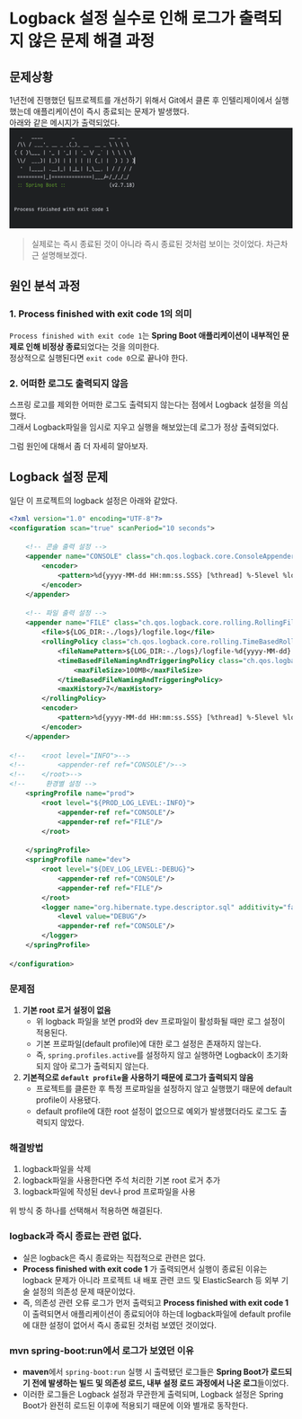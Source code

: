 # Logback 설정 실수로 인해 로그가 출력되지 않은 문제 해결 과정

## 문제상황

1년전에 진행했던 팀프로젝트를 개선하기 위해서 Git에서 클론 후 인텔리제이에서 실행했는데 애플리케이션이 즉시 종료되는 문제가 발생했다.  
아래와 같은 메시지가 출력되었다.  
![exit_code_1.png](logback/exit_code_1.png)

> 실제로는 즉시 종료된 것이 아니라 즉시 종료된 것처럼 보이는 것이었다. 차근차근 설명해보겠다.

## 원인 분석 과정

### 1. Process finished with exit code 1의 의미
`Process finished with exit code 1`는 **Spring Boot 애플리케이션이 내부적인 문제로 인해 비정상 종료**되었다는 것을 의미한다.  
정상적으로 실행된다면 `exit code 0`으로 끝나야 한다.

### 2. 어떠한 로그도 출력되지 않음
스프링 로고를 제외한 어떠한 로그도 출력되지 않는다는 점에서 Logback 설정을 의심했다.  
그래서 Logback파일을 임시로 지우고 실행을 해보았는데 로그가 정상 출력되었다.  

그럼 원인에 대해서 좀 더 자세히 알아보자.

## Logback 설정 문제
일단 이 프로젝트의 logback 설정은 아래와 같았다.

```xml
<?xml version="1.0" encoding="UTF-8"?>
<configuration scan="true" scanPeriod="10 seconds">

    <!-- 콘솔 출력 설정 -->
    <appender name="CONSOLE" class="ch.qos.logback.core.ConsoleAppender">
        <encoder>
            <pattern>%d{yyyy-MM-dd HH:mm:ss.SSS} [%thread] %-5level %logger{36} - %msg%n</pattern>
        </encoder>
    </appender>

    <!-- 파일 출력 설정 -->
    <appender name="FILE" class="ch.qos.logback.core.rolling.RollingFileAppender">
        <file>${LOG_DIR:-./logs}/logfile.log</file>
        <rollingPolicy class="ch.qos.logback.core.rolling.TimeBasedRollingPolicy">
            <fileNamePattern>${LOG_DIR:-./logs}/logfile-%d{yyyy-MM-dd}.%i.log.gz</fileNamePattern>
            <timeBasedFileNamingAndTriggeringPolicy class="ch.qos.logback.core.rolling.SizeAndTimeBasedFNATP">
                <maxFileSize>100MB</maxFileSize>
            </timeBasedFileNamingAndTriggeringPolicy>
            <maxHistory>7</maxHistory>
        </rollingPolicy>
        <encoder>
            <pattern>%d{yyyy-MM-dd HH:mm:ss.SSS} [%thread] %-5level %logger{36} - %msg%n</pattern>
        </encoder>
    </appender>

<!--    <root level="INFO">-->
<!--        <appender-ref ref="CONSOLE"/>-->
<!--    </root>-->
<!--     환경별 설정 -->
    <springProfile name="prod">
        <root level="${PROD_LOG_LEVEL:-INFO}">
            <appender-ref ref="CONSOLE"/>
            <appender-ref ref="FILE"/>
        </root>

    </springProfile>
    <springProfile name="dev">
        <root level="${DEV_LOG_LEVEL:-DEBUG}">
            <appender-ref ref="CONSOLE"/>
            <appender-ref ref="FILE"/>
        </root>
        <logger name="org.hibernate.type.descriptor.sql" additivity="false">
            <level value="DEBUG"/>
            <appender-ref ref="CONSOLE"/>
        </logger>
    </springProfile>

</configuration>
```

### 문제점

1. **기본 root 로거 설정이 없음**
   - 위 logback 파일을 보면 prod와 dev 프로파일이 활성화될 때만 로그 설정이 적용된다.
   - 기본 프로파일(default profile)에 대한 로그 설정은 존재하지 않는다. 
   - 즉, `spring.profiles.active`를 설정하지 않고 실행하면 Logback이 초기화되지 않아 로그가 출력되지 않는다.
2. **기본적으로 `default profile`을 사용하기 때문에 로그가 출력되지 않음**
   - 프로젝트를 클론한 후 특정 프로파일을 설정하지 않고 실행했기 때문에 default profile이 사용됐다.
   - default profile에 대한 root 설정이 없으므로 예외가 발생했더라도 로그도 출력되지 않았다.

### 해결방법
1. logback파일을 삭제
2. logback파일을 사용한다면 주석 처리한 기본 root 로거 추가
3. logback파일에 작성된 dev나 prod 프로파일을 사용 

위 방식 중 하나를 선택해서 적용하면 해결된다.


### logback과 즉시 종료는 관련 없다.
- 실은 logback은 즉시 종료와는 직접적으로 관련은 없다.  
- **Process finished with exit code 1** 가 출력되면서 실행이 종료된 이유는 logback 문제가 아니라 프로젝트 내 배포 관련 코드 및 ElasticSearch 등 외부 기술 설정의 의존성 문제 때문이었다.  
- 즉, 의존성 관련 오류 로그가 먼저 출력되고 **Process finished with exit code 1** 이 출력되면서 애플리케이션이 종료되어야 하는데 logback파일에 default profile에 대한 설정이 없어서 즉시 종료된 것처럼 보였던 것이었다.  

### mvn spring-boot:run에서 로그가 보였던 이유
- **maven**에서 `spring-boot:run` 실행 시 출력됐던 로그들은 **Spring Boot가 로드되기 전에 발생하는 빌드 및 의존성 로드, 내부 설정 로드 과정에서 나온 로그**들이었다. 
- 이러한 로그들은 Logback 설정과 무관한게 출력되며, Logback 설정은 Spring Boot가 완전히 로드된 이후에 적용되기 때문에 이와 별개로 동작한다.

